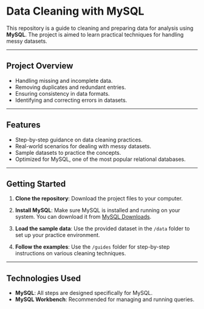 # Data Cleaning with MySQL  

This repository is a guide to cleaning and preparing data for analysis using **MySQL**. The project is aimed to learn practical techniques for handling messy datasets.  

---

## **Project Overview**   

- Handling missing and incomplete data.  
- Removing duplicates and redundant entries.  
- Ensuring consistency in data formats.  
- Identifying and correcting errors in datasets.  
---

## **Features**  

- Step-by-step guidance on data cleaning practices.  
- Real-world scenarios for dealing with messy datasets.  
- Sample datasets to practice the concepts.  
- Optimized for MySQL, one of the most popular relational databases.  

---

## **Getting Started**  

1. **Clone the repository**: Download the project files to your computer.  

2. **Install MySQL**: Make sure MySQL is installed and running on your system. You can download it from [MySQL Downloads](https://dev.mysql.com/downloads/).  

3. **Load the sample data**: Use the provided dataset in the `/data` folder to set up your practice environment.  

4. **Follow the examples**: Use the `/guides` folder for step-by-step instructions on various cleaning techniques.  

---

## **Technologies Used**  

- **MySQL**: All steps are designed specifically for MySQL.  
- **MySQL Workbench**: Recommended for managing and running queries.  
